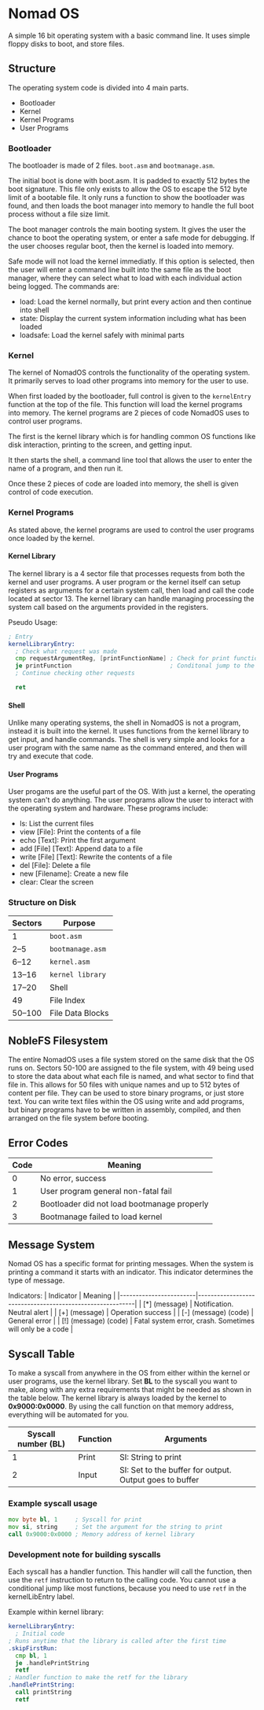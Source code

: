 # Nomad OS
A simple 16 bit operating system with a basic command line.
It uses simple floppy disks to boot, and store files.

## Structure
The operating system code is divided into 4 main parts.
- Bootloader
- Kernel
- Kernel Programs
- User Programs

### Bootloader
The bootloader is made of 2 files. `boot.asm` and `bootmanage.asm`.

The initial boot is done with boot.asm. It is padded to exactly 512 bytes the boot signature.
This file only exists to allow the OS to escape the 512 byte limit of a bootable file.
It only runs a function to show the bootloader was found, and then loads the boot manager into memory to handle the full boot process without a file size limit.

The boot manager controls the main booting system.
It gives the user the chance to boot the operating system, or enter a safe mode for debugging.
If the user chooses regular boot, then the kernel is loaded into memory.

Safe mode will not load the kernel immediatly.
If this option is selected, then the user will enter a command line built into the same file as the boot manager, where they can select what to load with each individual action being logged.
The commands are:
- load: Load the kernel normally, but print every action and then continue into shell
- state: Display the current system information including what has been loaded
- loadsafe: Load the kernel safely with minimal parts

### Kernel
The kernel of NomadOS controls the functionality of the operating system.
It primarily serves to load other programs into memory for the user to use.

When first loaded by the bootloader, full control is given to the `kernelEntry` function at the top of the file.
This function will load the kernel programs into memory.
The kernel programs are 2 pieces of code NomadOS uses to control user programs.


The first is the kernel library which is for handling common OS functions like disk interaction, printing to the screen, and getting input.

It then starts the shell, a command line tool that allows the user to enter the name of a program, and then run it.

Once these 2 pieces of code are loaded into memory, the shell is given control of code execution.

### Kernel Programs
As stated above, the kernel programs are used to control the user programs once loaded by the kernel.

#### Kernel Library
The kernel library is a 4 sector file that processes requests from both the kernel and user programs.
A user program or the kernel itself can setup registers as arguments for a certain system call, then load and call the code located at sector 13.
The kernel library can handle managing processing the system call based on the arguments provided in the registers.

Pseudo Usage:
```asm
; Entry
kernelLibraryEntry:
  ; Check what request was made
  cmp requestArgumentReg, [printFunctionName] ; Check for print function
  je printFunction                            ; Conditonal jump to the print function
  ; Continue checking other requests

  ret
```

#### Shell
Unlike many operating systems, the shell in NomadOS is not a program, instead it is built into the kernel.
It uses functions from the kernel library to get input, and handle commands.
The shell is very simple and looks for a user program with the same name as the command entered, and then will try and execute that code.

#### User Programs
User progams are the useful part of the OS.
With just a kernel, the operating system can't do anything.
The user programs allow the user to interact with the operating system and hardware.
These programs include:
- ls: List the current files
- view [File]: Print the contents of a file
- echo [Text]: Print the first argument
- add [File] [Text]: Append data to a file
- write [File] [Text]: Rewrite the contents of a file
- del [File]: Delete a file
- new [Filename]: Create a new file
- clear: Clear the screen

### Structure on Disk
| Sectors      | Purpose               |
|--------------|-----------------------|
| 1            | `boot.asm`            |
| 2–5          | `bootmanage.asm`      |
| 6–12         | `kernel.asm`          |
| 13–16        | `kernel library`      |
| 17–20        | Shell                 |
| 49           | File Index            |
| 50–100       | File Data Blocks      |

## NobleFS Filesystem
The entire NomadOS uses a file system stored on the same disk that the OS runs on.
Sectors 50-100 are assigned to the file system, with 49 being used to store the data about what each file is named, and what sector to find that file in.
This allows for 50 files with unique names and up to 512 bytes of content per file.
They can be used to store binary programs, or just store text.
You can write text files within the OS using write and add programs, but binary programs have to be written in assembly, compiled, and then arranged on the file system before booting.

## Error Codes
| Code | Meaning                                     |
|------|---------------------------------------------|
| 0    | No error, success                           |
| 1    | User program general non-fatal fail         |
| 2    | Bootloader did not load bootmanage properly |
| 3    | Bootmanage failed to load kernel            |

## Message System
Nomad OS has a specific format for printing messages.
When the system is printing a command it starts with an indicator.
This indicator determines the type of message.

Indicators:
| Indicator              | Meaning                                                  |
|------------------------|----------------------------------------------------------|
| [*] (message)          | Notification. Neutral alert                              |
| [+] (message)          | Operation success                                        |
| [-] (message) (code)   | General error                                            |
| [!] (message) (code)   | Fatal system error, crash. Sometimes will only be a code |

## Syscall Table
To make a syscall from anywhere in the OS from either within the kernel or user programs, use the kernel library.
Set **BL** to the syscall you want to make, along with any extra requirements that might be needed as shown in the table below.
The kernel library is always loaded by the kernel to **0x9000:0x0000**.
By using the call function on that memory address, everything will be automated for you.

| Syscall number (BL) | Function | Arguments                                               |
|---------------------|----------|---------------------------------------------------------|
| 1                   | Print    | SI: String to print                                     |
| 2                   | Input    | SI: Set to the buffer for output. Output goes to buffer |

### Example syscall usage

```asm
mov byte bl, 1     ; Syscall for print
mov si, string     ; Set the argument for the string to print
call 0x9000:0x0000 ; Memory address of kernel library
```

### Development note for building syscalls

Each syscall has a handler function.
This handler will call the function, then use the `retf` instruction to return to the calling code.
You cannot use a conditional jump like most functions, because you need to use `retf` in the kernelLibEntry label.

Example within kernel library:

```asm
kernelLibraryEntry:
  ; Initial code
; Runs anytime that the library is called after the first time
.skipFirstRun:
  cmp bl, 1
  je .handlePrintString
  retf
; Handler function to make the retf for the library
.handlePrintString:
  call printString
  retf
```
